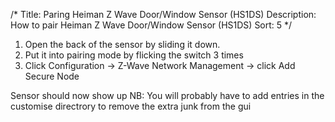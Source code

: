 /*
Title: Paring Heiman Z Wave Door/Window Sensor (HS1DS)
Description: How to pair Heiman Z Wave Door/Window Sensor (HS1DS)
Sort: 5
*/

1. Open the back of the sensor by sliding it down.
2. Put it into pairing mode by flicking the switch 3 times
3. Click Configuration -> Z-Wave Network Management -> click Add Secure Node

Sensor should now show up
NB: You will probably have to add entries in the customise directrory to remove the extra junk from the gui
